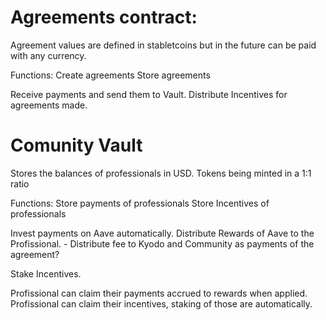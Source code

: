 # Agreements contract:
Agreement values are defined in stabletcoins but in the future can be paid with any currency.

Functions:
Create agreements
Store agreements

Receive payments and send them to Vault.
Distribute Incentives for agreements made.

# Comunity Vault
Stores the balances of professionals in USD.
Tokens being minted in a 1:1 ratio

Functions:
Store payments of professionals
Store Incentives of professionals

Invest payments on Aave automatically.
Distribute Rewards of Aave to the Profissional.
    - Distribute fee to Kyodo and Community as payments of the agreement?

Stake Incentives.

Profissional can claim their payments accrued to rewards when applied.
Profissional can claim their incentives, staking of those are automatically.